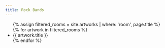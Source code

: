 ```yaml
---
title: Rock Bands
---
```

<ul>
  {% assign filtered_rooms = site.artworks | where: 'room', page.title %}
  {% for artwork in filtered_rooms %}
    <li>{{ artwork.title }}</li>
  {% endfor %}
</ul>